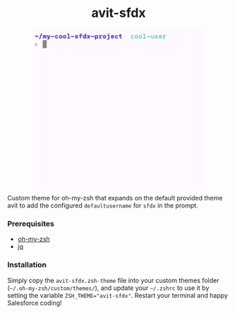<h1 align="center">avit-sfdx</h1>

<p align="center"><img src="images/demo.gif" alt="Demo" width="389"/></p>

Custom theme for oh-my-zsh that expands on the default provided theme avit to add the configured `defaultusername` for `sfdx` in the prompt.

### Prerequisites

* [oh-my-zsh](https://github.com/ohmyzsh/ohmyzsh)
* [jq](https://github.com/stedolan/jq)

### Installation

Simply copy the `avit-sfdx.zsh-theme` file into your custom themes folder (`~/.oh-my-zsh/custom/themes/`), and update your `~/.zshrc` to use it by setting the variable `ZSH_THEME="avit-sfdx"`. Restart your terminal and happy Salesforce coding!